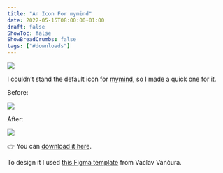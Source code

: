 ```yaml
---
title: "An Icon For mymind"
date: 2022-05-15T08:00:00+01:00
draft: false
ShowToc: false
ShowBreadCrumbs: false
tags: ["#downloads"] 
---
```


![](https://i.snap.as/YIWJsq55.png)

I couldn’t stand the default icon for [mymind](https://mymind.com), so I made a quick one for it.

Before:

![](https://i.snap.as/y8qrmHRd.png)

After:

![](https://i.snap.as/aga8hZ0R.png)

👉 You can [download it here](https://github.com/francesco-puppo/iamfran/raw/master/share/icons/mymind%20icon/mymind%20icon.zip).

To design it I used [this Figma template](https://www.figma.com/community/file/857303226040719059) from Václav Vančura.